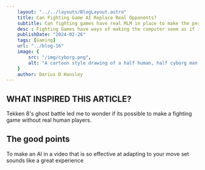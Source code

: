 ```yaml
---
    layout: "../../layouts/BlogLayout.astro"
    title: Can Fighting Game AI Replace Real Opponents?
    subtitle: Can fighting games have real MLM in place to make the perfect CPU rival?
    desc : Fighting Games have ways of making the computer seem as if it knows your moves before your press them.WHich is true,but is it possible to have a real MLM that can observe your moves,weakness and strengths? 
    publishDate: "2024-02-26"
    tags: [Gaming]
    url: "../blog-16"
    image: {
        src: "/img/cyborg.png",
        alt: "A cartoon style drawing of a half human, half cyborg man holding a sword in his right hand",
    } 
    author: Darius D Hansley
---
```


 
<h2 class="blogH2">WHAT INSPIRED THIS ARTICLE?</h2>

<p class="blogP">
Tekken 8's ghost battle led me to wonder if its possible to make a fighting game without real human players.
</p>

<h2 class="blogH2">The good points</h2>

<p class="blogP">
To make an AI in a video that is so effective at adapting to your move set sounds like a great experience
</p>


